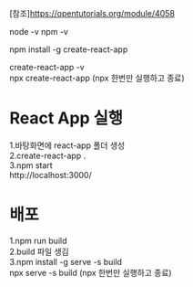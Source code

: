 [참조]<https://opentutorials.org/module/4058>   

node -v
npm -v

npm install -g create-react-app

create-react-app -v   
npx create-react-app (npx 한번만 실행하고 종료)

# React App 실행
1.바탕화면에 react-app 폴더 생성   
2.create-react-app .   
3.npm start   
http://localhost:3000/

# 배포
1.npm run build   
2.build 파일 생김   
3.npm install -g serve -s build   
  npx serve -s build (npx 한번만 실행하고 종료)
